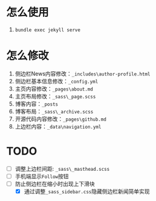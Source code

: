 # 怎么使用
1. `bundle exec jekyll serve`

# 怎么修改
1. 侧边栏News内容修改：`_includes\author-profile.html`
2. 侧边栏基本信息修改：`_config.yml`
3. 主页内容修改：`_pages\about.md`
4. 主页布局修改：`_sass\_page.scss`
5. 博客内容：`_posts`
6. 博客布局：`_sass\_archive.scss`
7. 开源代码内容修改：`_pages\github.md`
8. 上边栏内容：`_data\navigation.yml`

# TODO
- [ ] 调整上边栏间距: `_sass\_masthead.scss`
- [ ] 手机端显示`Follow`按钮
- [ ] 防止侧边栏在缩小时出现上下滑块
  - [x] 通过调整`_sass_sidebar.css`隐藏侧边栏新闻简单实现